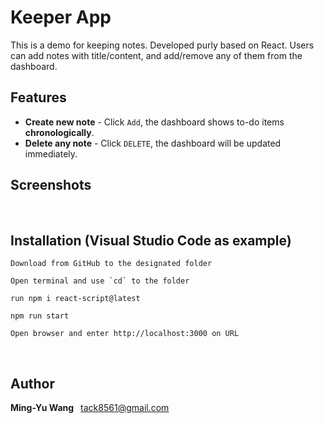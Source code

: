 # Keeper App

This is a demo for keeping notes.
Developed purly based on React.
Users can add notes with title/content, and add/remove any of them from the dashboard. 

## Features

- **Create new note** - Click `Add`, the dashboard shows to-do items **chronologically**.
- **Delete any note** - Click `DELETE`, the dashboard will be updated immediately.


## Screenshots



&nbsp;

## Installation (Visual Studio Code as example)

```
Download from GitHub to the designated folder
```

```
Open terminal and use `cd` to the folder
```

```
run npm i react-script@latest
```

```
npm run start
```

```
Open browser and enter http://localhost:3000 on URL
```

&nbsp;

## Author

**Ming-Yu Wang** &ensp;<tack8561@gmail.com>